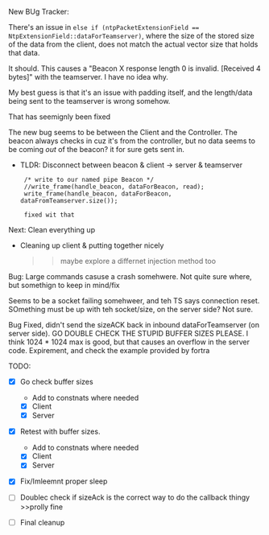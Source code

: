 New BUg Tracker:


There's an issue in `else if (ntpPacketExtensionField == NtpExtensionField::dataForTeamserver)`, where the size of the 
stored size of the data from the client, does not match the actual vector size that holds that data. 

It should. This causes a "Beacon X response length 0 is invalid. [Received 4 bytes]" with the teamserver. I have no idea why.

My best guess is that it's an issue with padding itself, and the length/data being sent to the teamserver is wrong somehow.

That has seemignly been fixed

The new bug seems to be between the Client and the Controller. The beacon always checks in cuz it's from the controller, but no data seems
to be coming *out* of the beacon? it for sure gets sent in. 
 - TLDR: Disconnect between beacon & client -> server & teamserver

 		/* write to our named pipe Beacon */
		//write_frame(handle_beacon, dataForBeacon, read);
		write_frame(handle_beacon, dataForBeacon, dataFromTeamserver.size());

        fixed wit that


Next: Clean everything up

 - Cleaning up client & putting together nicely
    >> maybe explore a differnet injection method too


Bug: Large commands casuse a crash somehwere. Not quite sure where, but somethign to keep in mind/fix

Seems to be a socket failing somehweer, and teh TS says connection reset. SOmething must be up with teh socket/size, on the server side? Not sure. 



Bug Fixed, didn't send the sizeACK back in inbound dataForTeamserver (on server side). GO DOUBLE CHECK THE STUPID BUFFER SIZES PLEASE.
I think 1024 * 1024 max is good, but that causes an overflow in the server code. Expirement, and check the example provided by fortra


TODO: 
 - [X] Go check buffer sizes
	- Add to constnats where needed
	- [X] Client
	- [X] Server

 - [X] Retest with buffer sizes. 
	- Add to constnats where needed
	- [X] Client
	- [X] Server

 - [X] Fix/Imleemnt proper sleep

 - [ ] Doublec check if sizeAck is the correct way to do the callback thingy 
		>>prolly fine

 - [ ] Final cleanup
